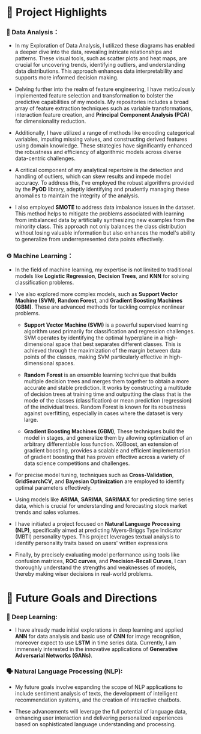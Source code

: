# :dizzy: Project Highlights

### 🧮 Data Analysis：

* In my Exploration of Data Analysis, I utilized these diagrams has enabled a deeper dive into the data, revealing intricate relationships and patterns. These visual tools, such as scatter plots and heat maps, are crucial for uncovering trends, identifying outliers, and understanding data distributions. This approach enhances data interpretability and supports more informed decision making.

* Delving further into the realm of feature engineering, I have meticulously implemented feature selection and transformation to bolster the predictive capabilities of my models. My repositories includes a broad array of feature extraction techniques such as variable transformations, interaction feature creation, and **Principal Component Analysis (PCA)** for dimensionality reduction. 

* Additionally, I have utilized a range of methods like encoding categorical variables, imputing missing values, and constructing derived features using domain knowledge. These strategies have significantly enhanced the robustness and efficiency of algorithmic models across diverse data-centric challenges.

* A critical component of my analytical repertoire is the detection and handling of outliers, which can skew results and impede model accuracy. To address this, I've employed the robust algorithms provided by the **PyOD** library, adeptly identifying and prudently managing these anomalies to maintain the integrity of the analysis.

* I also employed **SMOTE** to address data imbalance issues in the dataset. This method helps to mitigate the problems associated with learning from imbalanced data by artificially synthesizing new examples from the minority class. This approach not only balances the class distribution without losing valuable information but also enhances the model's ability to generalize from underrepresented data points effectively.

### ⚙️ Machine Learning：
* In the field of machine learning, my expertise is not limited to traditional models like **Logistic Regression**, **Decision Trees**, and **KNN** for solving classification problems.

* I've also explored more complex models, such as **Support Vector Machine (SVM)**, **Random Forest**, and **Gradient Boosting Machines (GBM)**. These are advanced methods for tackling complex nonlinear problems.

  - **Support Vector Machine (SVM)** is a powerful supervised learning algorithm used primarily for classification and regression challenges. SVM operates by identifying the optimal hyperplane in a high-dimensional space that best separates different classes. This is achieved through the maximization of the margin between data points of the classes, making SVM particularly effective in high-dimensional spaces.
 
  - **Random Forest** is an ensemble learning technique that builds multiple decision trees and merges them together to obtain a more accurate and stable prediction. It works by constructing a multitude of decision trees at training time and outputting the class that is the mode of the classes (classification) or mean prediction (regression) of the individual trees. Random Forest is known for its robustness against overfitting, especially in cases where the dataset is very large.
 
  - **Gradient Boosting Machines (GBM)**,  These techniques build the model in stages, and generalize them by allowing optimization of an arbitrary differentiable loss function. XGBoost, an extension of gradient boosting, provides a scalable and efficient implementation of gradient boosting that has proven effective across a variety of data science competitions and challenges.
  
* For precise model tuning, techniques such as **Cross-Validation**, **GridSearchCV**, and **Bayesian Optimization** are employed to identify optimal parameters effectively.

* Using models like **ARIMA**, **SARIMA**, **SARIMAX** for predicting time series data, which is crucial for understanding and forecasting stock market trends and sales volumes.

* I have initiated a project focused on **Natural Language Processing (NLP)**, specifically aimed at predicting Myers-Briggs Type Indicator (MBTI) personality types. This project leverages textual analysis to identify personality traits based on users' written expressions

* Finally, by precisely evaluating model performance using tools like confusion matrices, **ROC curves**, and **Precision-Recall Curves**, I can thoroughly understand the strengths and weaknesses of models, thereby making wiser decisions in real-world problems.

# :gem: Future Goals and Directions

### 🧠 Deep Learning: 
* I have already made initial explorations in deep learning and applied **ANN** for data analysis and basic use of **CNN** for image recognition, moreover expect to use **LSTM** in time series data. 
Currently, I am immensely interested in the innovative applications of **Generative Adversarial Networks (GANs)**.

### 🗣️ Natural Language Processing (NLP): 
*  My future goals involve expanding the scope of NLP applications to include sentiment analysis of texts, the development of intelligent recommendation systems, and the creation of interactive chatbots.

*  These advancements will leverage the full potential of language data, enhancing user interaction and delivering personalized experiences based on sophisticated language understanding and processing.
